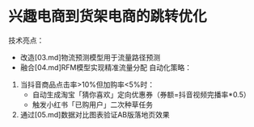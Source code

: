 # 兴趣电商到货架电商的跳转优化

技术亮点：

- 改造[03.md]物流预测模型用于流量路径预测
- 融合[04.md]RFM模型实现精准流量分配
自动化策略：

1. 当抖音商品点击率>10%但加购率<5%时：
   - 自动生成淘宝「猜你喜欢」定向优惠券（券额=抖音视频完播率*0.5）
   - 触发小红书「已购用户」二次种草任务
2. 通过[05.md]数据对比图表验证AB版落地页效果
